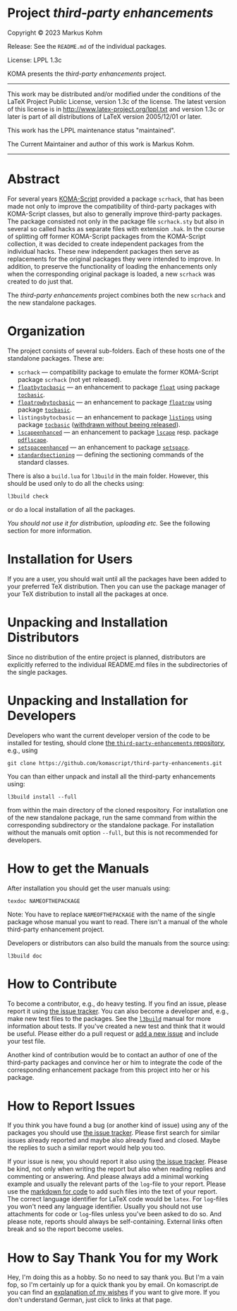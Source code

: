 # Project *third-party enhancements*

Copyright © 2023 Markus Kohm <komascript at gmx.info>

Release: See the `README.md` of the individual packages.

License: LPPL 1.3c

KOMA presents the *third-party enhancements* project.

----------------------------------------------------------------------------

This work may be distributed and/or modified under the conditions of
the LaTeX Project Public License, version 1.3c of the license.
The latest version of this license is in
    http://www.latex-project.org/lppl.txt
and version 1.3c or later is part of all distributions of LaTeX
version 2005/12/01 or later.

This work has the LPPL maintenance status "maintained".

The Current Maintainer and author of this work is Markus Kohm.

----------------------------------------------------------------------------

# Abstract

For several years
[KOMA-Script](https://www.sourceforge.net/project/koma-script) provided a
package `scrhack`, that has been made not only to improve the compatibility of
third-party packages with KOMA-Script classes, but also to generally improve
third-party packages. The package consisted not only in the package file
`scrhack.sty` but also in several so called hacks as separate files with
extension `.hak`. In the course of splitting off former KOMA-Script packages
from the KOMA-Script collection, it was decided to create independent packages
from the individual hacks. These new independent packages then serve as
replacements for the original packages they were intended to improve. In
addition, to preserve the functionality of loading the enhancements only when
the corresponding original package is loaded, a new `scrhack` was created to
do just that.

The *third-party enhancements* project combines both the new `scrhack` and the
new standalone packages.

# Organization

The project consists of several sub-folders. Each of these hosts one of the
standalone packages. These are:

* `scrhack` — compatibility package to emulate the former KOMA-Script package
  `scrhack` (not yet released).
* [`floatbytocbasic`](https://ctan.org/pkg/floatbytocbasic) — an enhancement to package
  [`float`](https://ctan.org/pkg/float) using package
  [`tocbasic`](https://ctan.org/pkg/tocbasic).
* [`floatrowbytocbasic`](https://ctan.org/pkg/floatrowbytocbasic) — an enhancement to package
  [`floatrow`](https://ctan.org/pkg/float) using package
  [`tocbasic`](https://ctan.org/pkg/tocbasic).
* `listingsbytocbasic` — an enhancement to package
  [`listings`](https://ctan.org/pkg/listings) using package
  [`tocbasic`](https://ctan.org/pkg/tocbasic) ([withdrawn without beeing
  released](https://github.com/komascript/third-party-enhancements/tree/main/listingsbytocbasic#readme)).
* [`lscapeenhanced`](https://ctan.org/pkg/lscapeenhanced) — an enhancement to package
  [`lscape`](https://ctan.org/pkg/lscape) resp. package
  [`pdflscape`](https://ctan.org/pkg/pdflscape).
* [`setspaceenhanced`](https://ctan.org/pkg/setspaceenhanced) — an enhancement to package
  [`setspace`](https://ctan.org/pkg/lscape).
* [`standardsectioning`](https://ctan.org/pkg/standardsectioning) — defining the sectioning commands of the standard
  classes.

There is also a `build.lua` for `l3build` in the main folder. However, this
should be used only to do all the checks using:

    l3build check

or do a local installation of all the packages.
	
*You should not use it for distribution, uploading etc.* See the
following section for more information.

# Installation for Users

If you are a user, you should wait until all the packages have been added to
your preferred TeX distribution. Then you can use the package manager of your
TeX distribution to install all the packages at once.

# Unpacking and Installation Distributors

Since no distribution of the entire project is planned, distributors are
explicitly referred to the individual README.md files in the subdirectories 
of the single packages.

# Unpacking and Installation for Developers

Developers who want the current developer version of the code to be installed
for testing, should clone [the `third-party-enhancements`
repository](https://github.com/komascript/third-party-enhancements), e.g.,
using

	git clone https://github.com/komascript/third-party-enhancements.git

You can than either unpack and install all the third-party enhancements using:

	l3build install --full
	
from within the main directory of the cloned respository. For installation one
of the new standalone package, run the same command from within the
corresponding subdirectory or the standalone package. For installation
without the manuals omit option `--full`, but this is not recommended for
developers.

# How to get the Manuals

After installation you should get the user manuals using:

    texdoc NAMEOFTHEPACKAGE
	
Note: You have to replace `NAMEOFTHEPACKAGE` with the name of the single
package whose manual you want to read. There isn't a manual of the whole
third-party enhancement project.

Developers or distributors can also build the manuals from the source using:

	l3build doc
	
# How to Contribute

To become a contributor, e.g., do heavy testing. If you find an issue, please
report it using [the issue
tracker](https://github.com/komascript/third-party-enhancements/issues). You
can also become a developer and, e.g., make new test files to the
packages. See the [`l3build`](https://ctan.org/pkg/l3build) manual for more
information about tests. If you've created a new test and think that it would
be useful. Please either do a pull request or [add a new
issue](https://github.com/komascript/third-party-enhancements/issues/new/choose)
and include your test file.

Another kind of contribution would be to contact an author of one of the
third-party packages and convince her or him to integrate the code of the
corresponding enhancement package from this project into her or his package.

# How to Report Issues

If you think you have found a bug (or another kind of issue) using
any of the packages you should use [the issue
tracker](https://github.com/komascript/third-party-enhancements/issues). Please
first search for similar issues already reported and maybe also already fixed
and closed. Maybe the replies to such a similar report would help you too.

If your issue is new, you should report it also using [the issue
tracker](https://github.com/komascript/third-party-enhancements/issues). Please
be kind, not only when writing the report but also when reading replies and
commenting or answering. And please always add a minimal working example and
usually the relevant parts of the `log`-file to your report. Please use the
[markdown for
code](https://docs.github.com/en/get-started/writing-on-github/working-with-advanced-formatting/creating-and-highlighting-code-blocks)
to add such files into the text of your report. The correct language
identifier for LaTeX code would be `latex`. For `log`-files you won't need any
language identifier. Usually you should not use attachments for code or
`log`-files unless you've been asked to do so. And please note, reports should
always be self-containing. External links often break and so the report become
useles.

# How to Say Thank You for my Work

Hey, I'm doing this as a hobby. So no need to say thank you. But I'm a vain
fop, so I'm certainly up for a quick thank you by email. On komascript.de you
can find an [explanation of my wishes](https://komascript.de/wunschliste) if
you want to give more. If you don't understand German, just click to links at
that page.
